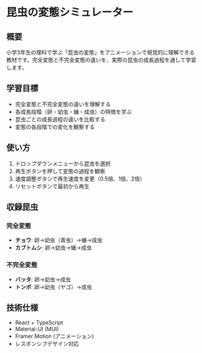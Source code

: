 # 昆虫の変態シミュレーター

## 概要
小学3年生の理科で学ぶ「昆虫の変態」をアニメーションで視覚的に理解できる教材です。完全変態と不完全変態の違いを、実際の昆虫の成長過程を通して学習します。

## 学習目標
- 完全変態と不完全変態の違いを理解する
- 各成長段階（卵・幼虫・蛹・成虫）の特徴を学ぶ
- 昆虫ごとの成長過程の違いを比較する
- 変態の各段階での変化を観察する

## 使い方
1. ドロップダウンメニューから昆虫を選択
2. 再生ボタンを押して変態の過程を観察
3. 速度調整ボタンで再生速度を変更（0.5倍、1倍、2倍）
4. リセットボタンで最初から再生

## 収録昆虫
### 完全変態
- **チョウ**: 卵→幼虫（青虫）→蛹→成虫
- **カブトムシ**: 卵→幼虫→蛹→成虫

### 不完全変態
- **バッタ**: 卵→幼虫→成虫
- **トンボ**: 卵→幼虫（ヤゴ）→成虫

## 技術仕様
- React + TypeScript
- Material-UI (MUI)
- Framer Motion (アニメーション)
- レスポンシブデザイン対応